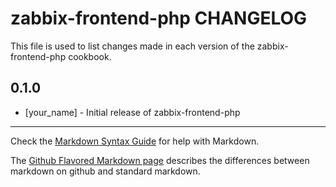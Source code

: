 zabbix-frontend-php CHANGELOG
=============================

This file is used to list changes made in each version of the zabbix-frontend-php cookbook.

0.1.0
-----
- [your_name] - Initial release of zabbix-frontend-php

- - -
Check the [Markdown Syntax Guide](http://daringfireball.net/projects/markdown/syntax) for help with Markdown.

The [Github Flavored Markdown page](http://github.github.com/github-flavored-markdown/) describes the differences between markdown on github and standard markdown.
